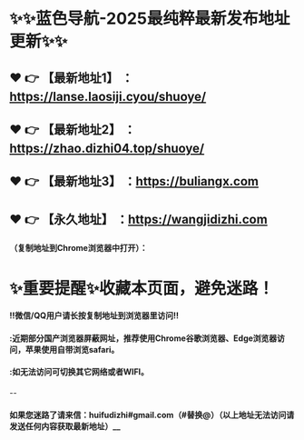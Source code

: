 # :sparkles::sparkles:蓝色导航-2025最纯粹最新发布地址更新:sparkles::sparkles:

 :heart: :point_right: 【最新地址1】 ：https://lanse.laosiji.cyou/shuoye/
 ------
 :heart: :point_right: 【最新地址2】 ：https://zhao.dizhi04.top/shuoye/
 ------
 :heart: :point_right: 【最新地址3】 ：https://buliangx.com
 ------
 :heart: :point_right: 【永久地址】 ：https://wangjidizhi.com
 ------

#### （复制地址到Chrome浏览器中打开）：
# :sparkles:重要提醒:sparkles:收藏本页面，避免迷路！
#### ‼️微信/QQ用户请长按复制地址到浏览器里访问‼
#### :近期部分国产浏览器屏蔽网址，推荐使用Chrome谷歌浏览器、Edge浏览器访问，苹果使用自带浏览safari。
#### :如无法访问可切换其它网络或者WIFI。
--
#### 如果您迷路了请来信：huifudizhi#gmail.com（#替换@）（以上地址无法访问请发送任何内容获取最新地址）__

